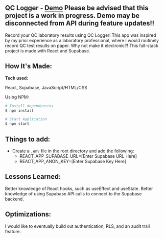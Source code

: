 ## QC Logger - <a target="_blank" href="https://qc-buddy.netlify.app/">Demo</a> **Please be advised that this project is a work in progress. Demo may be disconnected from API during feature updates!!**


Record your QC laboratory results using QC Logger! This app was inspired by my prior experience as a laboratory professional, where I would routinely record QC test results on paper. Why not make it electronic?! This full-stack project is made with React and Supabase.
 <!-- <tr>
    <td width="100%"  style="align:center;" valign="top">
            <img src="https://github.com/ubemacapuno/images-for-github-readme/blob/main/tortoise-tea-house-site.jpg?raw=true" width="100%"  alt="Tortoise Tea House website."/>
    </td>
  </tr> -->

## How It's Made:

**Tech used:** 

React, Supabase, JavaScript/HTML/CSS

Using NPM:

```bash
# Install dependencies
$ npm install

# Start Application
$ npm start
```

## Things to add:
- Create a `.env` file in the root directory and add the following:
  - REACT_APP_SUPABASE_URL=[Enter Supabase URL Here]
  - REACT_APP_ANON_KEY=[Enter Supabase Key Here]

## Lessons Learned:
Better knowledge of React hooks, such as useEffect and useState. Better knowledge of using Supabase API calls to connect to the Supabase backend.

## Optimizations:
I would like to eventually build out authentication, RLS, and an audit trail feature.
